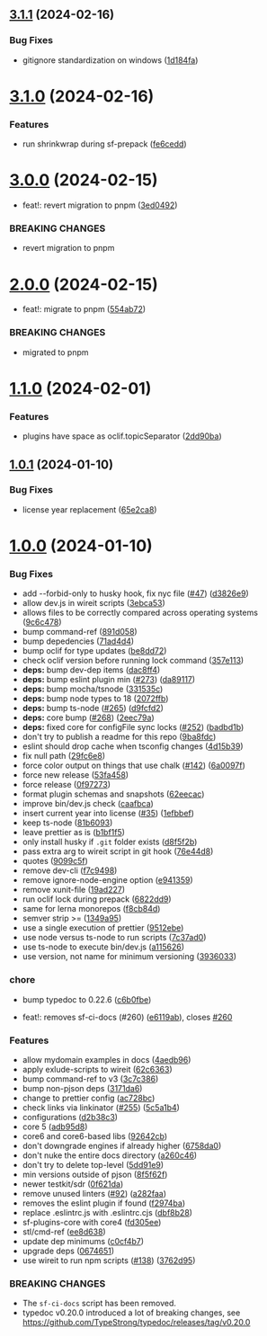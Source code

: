 ## [3.1.1](https://github.com/ClayChipps/sf-chipps-dev-scripts/compare/3.1.0...3.1.1) (2024-02-16)


### Bug Fixes

* gitignore standardization on windows ([1d184fa](https://github.com/ClayChipps/sf-chipps-dev-scripts/commit/1d184faa879a08aabd19369176620a1bfc9e8212))



# [3.1.0](https://github.com/ClayChipps/sf-chipps-dev-scripts/compare/3.0.0...3.1.0) (2024-02-16)


### Features

* run shrinkwrap during sf-prepack ([fe6cedd](https://github.com/ClayChipps/sf-chipps-dev-scripts/commit/fe6cedd15411e727fac30c895e30ec62d76a877d))



# [3.0.0](https://github.com/ClayChipps/sf-chipps-dev-scripts/compare/2.0.0...3.0.0) (2024-02-15)


* feat!: revert migration to pnpm ([3ed0492](https://github.com/ClayChipps/sf-chipps-dev-scripts/commit/3ed049215e56f5d8c8cc7a8dac1fe7f1384273e8))


### BREAKING CHANGES

* revert migration to pnpm



# [2.0.0](https://github.com/ClayChipps/sf-chipps-dev-scripts/compare/1.1.0...2.0.0) (2024-02-15)


* feat!: migrate to pnpm ([554ab72](https://github.com/ClayChipps/sf-chipps-dev-scripts/commit/554ab72e3ec42e929e0245fad7b25b03c0f98395))


### BREAKING CHANGES

* migrated to pnpm



# [1.1.0](https://github.com/ClayChipps/sf-chipps-dev-scripts/compare/1.0.1...1.1.0) (2024-02-01)


### Features

* plugins have space as oclif.topicSeparator ([2dd90ba](https://github.com/ClayChipps/sf-chipps-dev-scripts/commit/2dd90ba388d42e35485ab37a803aea1ea4e96665))



## [1.0.1](https://github.com/ClayChipps/sf-chipps-dev-scripts/compare/1.0.0...1.0.1) (2024-01-10)


### Bug Fixes

* license year replacement ([65e2ca8](https://github.com/ClayChipps/sf-chipps-dev-scripts/commit/65e2ca846bced6ca893a00f336736f88cacb2c09))



# [1.0.0](https://github.com/ClayChipps/sf-chipps-dev-scripts/compare/d2b38c32ebadd9a3b02fc1110e50271062d8dc97...1.0.0) (2024-01-10)


### Bug Fixes

* add --forbid-only to husky hook, fix nyc file ([#47](https://github.com/ClayChipps/sf-chipps-dev-scripts/issues/47)) ([d3826e9](https://github.com/ClayChipps/sf-chipps-dev-scripts/commit/d3826e9009c250f4e990b4ca83d378b686f63534))
* allow dev.js in wireit scripts ([3ebca53](https://github.com/ClayChipps/sf-chipps-dev-scripts/commit/3ebca5381a38018bb33c4ef8551afd9a56dd5bd4))
* allows files to be correctly compared across operating systems ([9c6c478](https://github.com/ClayChipps/sf-chipps-dev-scripts/commit/9c6c47844b66415b50abea3d8347c095bf0d9105))
* bump command-ref ([891d058](https://github.com/ClayChipps/sf-chipps-dev-scripts/commit/891d0588cadffa4e3a10b269f0f236b1a7f5aa78))
* bump depedencies ([71ad4d4](https://github.com/ClayChipps/sf-chipps-dev-scripts/commit/71ad4d4e78c03b78bbb41f13b57644870ec0ca6b))
* bump oclif for type updates ([be8dd72](https://github.com/ClayChipps/sf-chipps-dev-scripts/commit/be8dd72feda5fd4fd5d4209c2fc659e47a284bfd))
* check oclif version before running lock command ([357e113](https://github.com/ClayChipps/sf-chipps-dev-scripts/commit/357e113fd5fe0d3a17710eab8c1f9b0efe9074f3))
* **deps:** bump dev-dep items ([dac8ff4](https://github.com/ClayChipps/sf-chipps-dev-scripts/commit/dac8ff488e3abeaabaf0bf0414bf9175155bc73f))
* **deps:** bump eslint plugin min ([#273](https://github.com/ClayChipps/sf-chipps-dev-scripts/issues/273)) ([da89117](https://github.com/ClayChipps/sf-chipps-dev-scripts/commit/da891173454879f0511014b591b6e6bcc1ff24fd))
* **deps:** bump mocha/tsnode ([331535c](https://github.com/ClayChipps/sf-chipps-dev-scripts/commit/331535c35dab88254e93d88114f52781523af286))
* **deps:** bump node types to 18 ([2072ffb](https://github.com/ClayChipps/sf-chipps-dev-scripts/commit/2072ffb2578fb1957770825fd44cc3261841097c))
* **deps:** bump ts-node ([#265](https://github.com/ClayChipps/sf-chipps-dev-scripts/issues/265)) ([d9fcfd2](https://github.com/ClayChipps/sf-chipps-dev-scripts/commit/d9fcfd287a491a73449ea2a3ed01758fa29bf3b7))
* **deps:** core bump ([#268](https://github.com/ClayChipps/sf-chipps-dev-scripts/issues/268)) ([2eec79a](https://github.com/ClayChipps/sf-chipps-dev-scripts/commit/2eec79ac4abcce78eeea0185c8a7107f304db243))
* **deps:** fixed core for configFile sync locks ([#252](https://github.com/ClayChipps/sf-chipps-dev-scripts/issues/252)) ([badbd1b](https://github.com/ClayChipps/sf-chipps-dev-scripts/commit/badbd1bfda4d51ab63488fa377318f8e634c3ffc))
* don't try to publish a readme for this repo ([9ba8fdc](https://github.com/ClayChipps/sf-chipps-dev-scripts/commit/9ba8fdc2f666fb9ce9b6efb60f8a93480fffd55e))
* eslint should drop cache when tsconfig changes ([4d15b39](https://github.com/ClayChipps/sf-chipps-dev-scripts/commit/4d15b39ad1c64781fb5ed27fdf56dc4103f70ab4))
* fix null path ([29fc6e8](https://github.com/ClayChipps/sf-chipps-dev-scripts/commit/29fc6e82bbfdf3f8eb3c1e9d273ceec67c0fb280))
* force color output on things that use chalk ([#142](https://github.com/ClayChipps/sf-chipps-dev-scripts/issues/142)) ([6a0097f](https://github.com/ClayChipps/sf-chipps-dev-scripts/commit/6a0097f4859b3bc91ab0266e3d9545b2ad785a40))
* force new release ([53fa458](https://github.com/ClayChipps/sf-chipps-dev-scripts/commit/53fa45852a68fd87899838ae9bc4d6ef91244948))
* force release ([0f97273](https://github.com/ClayChipps/sf-chipps-dev-scripts/commit/0f972736c19a64a52f3e94d262d0ffe34423ac88))
* format plugin schemas and snapshots ([62eecac](https://github.com/ClayChipps/sf-chipps-dev-scripts/commit/62eecac8f49bf42ea9d558b680021949c047983e))
* improve bin/dev.js check ([caafbca](https://github.com/ClayChipps/sf-chipps-dev-scripts/commit/caafbca5ce919982ee2c8c80e3cc99e154212bcf))
* insert current year into license ([#35](https://github.com/ClayChipps/sf-chipps-dev-scripts/issues/35)) ([1efbbef](https://github.com/ClayChipps/sf-chipps-dev-scripts/commit/1efbbefc9da5d6177e5917ab677e75e49842906d))
* keep ts-node ([81b6093](https://github.com/ClayChipps/sf-chipps-dev-scripts/commit/81b6093d025f0a07ca54cbe1af23fa90c85309aa))
* leave prettier as is ([b1bf1f5](https://github.com/ClayChipps/sf-chipps-dev-scripts/commit/b1bf1f5c5c10bc52ef46ae5edb97935fe7dd3701))
* only install husky if `.git` folder exists ([d8f5f2b](https://github.com/ClayChipps/sf-chipps-dev-scripts/commit/d8f5f2b655bfded51fa48c57bbc7884b708c6e26))
* pass extra arg to wireit script in git hook ([76e44d8](https://github.com/ClayChipps/sf-chipps-dev-scripts/commit/76e44d82b9486dc56d108922bdba12a97ade3832))
* quotes ([9099c5f](https://github.com/ClayChipps/sf-chipps-dev-scripts/commit/9099c5f05d4c9655eb86532765b18896f24a0587))
* remove dev-cli ([f7c9498](https://github.com/ClayChipps/sf-chipps-dev-scripts/commit/f7c94981b0b9cc4b89c3b8e5955f40e58fb18358))
* remove ignore-node-engine option ([e941359](https://github.com/ClayChipps/sf-chipps-dev-scripts/commit/e9413594e5cc37cb4cd6d4465ead1d62e517221b))
* remove xunit-file ([19ad227](https://github.com/ClayChipps/sf-chipps-dev-scripts/commit/19ad2278cf410f6df4418af3f5ac9998d2c6f0fa))
* run oclif lock during prepack ([6822dd9](https://github.com/ClayChipps/sf-chipps-dev-scripts/commit/6822dd9e6b859c458f1c81eb42e7e02fe797c051))
* same for lerna monorepos ([f8cb84d](https://github.com/ClayChipps/sf-chipps-dev-scripts/commit/f8cb84d0211fca9f852e2312ab7082947694a1ef))
* semver strip >= ([1349a95](https://github.com/ClayChipps/sf-chipps-dev-scripts/commit/1349a95ce194e20058c1e5f2558c02e632bf6929))
* use a single execution of prettier ([9512ebe](https://github.com/ClayChipps/sf-chipps-dev-scripts/commit/9512ebea2a2ebc2781fc04cabcd21d5ff1be9105))
* use node versus ts-node to run scripts ([7c37ad0](https://github.com/ClayChipps/sf-chipps-dev-scripts/commit/7c37ad00fb2c3d9b949926ea772d8601c8326f9c))
* use ts-node to execute bin/dev.js ([a115626](https://github.com/ClayChipps/sf-chipps-dev-scripts/commit/a115626b3977b76a8212db22c8a7e614924c230f))
* use version, not name for minimum versioning ([3936033](https://github.com/ClayChipps/sf-chipps-dev-scripts/commit/3936033bacd7bb4d169967ef81d7c339821ad23f))


### chore

* bump typedoc to 0.22.6 ([c6b0fbe](https://github.com/ClayChipps/sf-chipps-dev-scripts/commit/c6b0fbe4fd1b9a7ef6d7b6913ba87ff9aafe53c3))


* feat!: removes sf-ci-docs (#260) ([e6119ab](https://github.com/ClayChipps/sf-chipps-dev-scripts/commit/e6119abe48ffb1edae171c142490ceb64fe8ba64)), closes [#260](https://github.com/ClayChipps/sf-chipps-dev-scripts/issues/260)


### Features

* allow mydomain examples in docs ([4aedb96](https://github.com/ClayChipps/sf-chipps-dev-scripts/commit/4aedb96412ed25a01b98184d102263717d634706))
* apply exlude-scripts to wireit ([62c6363](https://github.com/ClayChipps/sf-chipps-dev-scripts/commit/62c636318a1f1f72013857e0293fc6676a64fd33))
* bump command-ref to v3 ([3c7c386](https://github.com/ClayChipps/sf-chipps-dev-scripts/commit/3c7c3863a095aad7485f14c05daaf1c82562a716))
* bump non-pjson deps ([3171da6](https://github.com/ClayChipps/sf-chipps-dev-scripts/commit/3171da63e4fff78f045b98f8db8e4de14656ebb2))
* change to prettier config ([ac728bc](https://github.com/ClayChipps/sf-chipps-dev-scripts/commit/ac728bc3c5aa76b2daee1b59f3474554f0713fbe))
* check links via linkinator ([#255](https://github.com/ClayChipps/sf-chipps-dev-scripts/issues/255)) ([5c5a1b4](https://github.com/ClayChipps/sf-chipps-dev-scripts/commit/5c5a1b49b81e5b11b4876450776cdb90cc1d175f))
* configurations ([d2b38c3](https://github.com/ClayChipps/sf-chipps-dev-scripts/commit/d2b38c32ebadd9a3b02fc1110e50271062d8dc97))
* core 5 ([adb95d8](https://github.com/ClayChipps/sf-chipps-dev-scripts/commit/adb95d85838643d59f1f4e5a9f6d111fb68eae42))
* core6 and core6-based libs ([92642cb](https://github.com/ClayChipps/sf-chipps-dev-scripts/commit/92642cba27174e1517e76a4f7a4d7509465f2e95))
* don't downgrade engines if already higher ([6758da0](https://github.com/ClayChipps/sf-chipps-dev-scripts/commit/6758da088be0d10fd4ff416f71e4913b5a9141ea))
* don't nuke the entire docs directory ([a260c46](https://github.com/ClayChipps/sf-chipps-dev-scripts/commit/a260c460a0d5195083e4e14a51b991ccb8e849dc))
* don't try to delete top-level ([5dd91e9](https://github.com/ClayChipps/sf-chipps-dev-scripts/commit/5dd91e9be7dab9d7123e50a83c05726427afadb7))
* min versions outside of pjson ([8f5f62f](https://github.com/ClayChipps/sf-chipps-dev-scripts/commit/8f5f62ff52dfda177d0142000e89be208ab707a4))
* newer testkit/sdr ([0f621da](https://github.com/ClayChipps/sf-chipps-dev-scripts/commit/0f621daf238e7ba692b96ff3ac470c1d7a23d157))
* remove unused linters ([#92](https://github.com/ClayChipps/sf-chipps-dev-scripts/issues/92)) ([a282faa](https://github.com/ClayChipps/sf-chipps-dev-scripts/commit/a282faaaccdc7b05884e1dbc48d6641225833a2a))
* removes the eslint plugin if found ([f2974ba](https://github.com/ClayChipps/sf-chipps-dev-scripts/commit/f2974baa377442f032a5f887266b3bcd41c6e18a))
* replace .eslintrc.js with .eslintrc.cjs ([dbf8b28](https://github.com/ClayChipps/sf-chipps-dev-scripts/commit/dbf8b280946844ee15eb938476a2b7783ab78dad))
* sf-plugins-core with core4 ([fd305ee](https://github.com/ClayChipps/sf-chipps-dev-scripts/commit/fd305ee2afd4917248f87963940321bae09d3535))
* stl/cmd-ref ([ee8d638](https://github.com/ClayChipps/sf-chipps-dev-scripts/commit/ee8d638265e4278075d93d451d482beef428efc3))
* update dep minimums ([c0cf4b7](https://github.com/ClayChipps/sf-chipps-dev-scripts/commit/c0cf4b71c3dd98c3ee5513045d01c77908a57ce8))
* upgrade deps ([0674651](https://github.com/ClayChipps/sf-chipps-dev-scripts/commit/067465150445d7ac8b4d0c180e96d825de292f38))
* use wireit to run npm scripts ([#138](https://github.com/ClayChipps/sf-chipps-dev-scripts/issues/138)) ([3762d95](https://github.com/ClayChipps/sf-chipps-dev-scripts/commit/3762d95e34d7f1a611c4d8f8929696cd8c49d7f5))


### BREAKING CHANGES

* The `sf-ci-docs` script has been removed.
* typedoc v0.20.0 introduced a lot of breaking changes,
see https://github.com/TypeStrong/typedoc/releases/tag/v0.20.0



